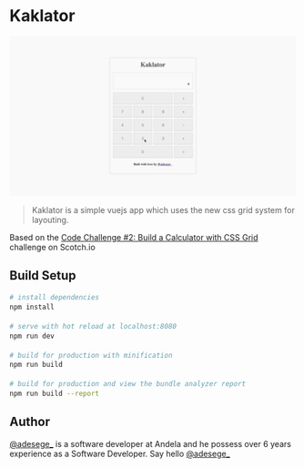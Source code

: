 # Kaklator
![Kaklator](./src/assets/kaklator.gif)

> Kaklator is a simple vuejs app which uses the new css grid system for layouting.

Based on the [Code Challenge #2: Build a Calculator with CSS Grid](https://scotch.io/bar-talk/code-challenge-2-build-a-calculator-with-css-grid) challenge on Scotch.io

## Build Setup

``` bash
# install dependencies
npm install

# serve with hot reload at localhost:8080
npm run dev

# build for production with minification
npm run build

# build for production and view the bundle analyzer report
npm run build --report
```

## Author

[@adesege_](https://twitter.com/adesege_) is a software developer at Andela and he possess over 6 years experience as a Software Developer. Say hello [@adesege_](https://twitter.com/adesege_)


